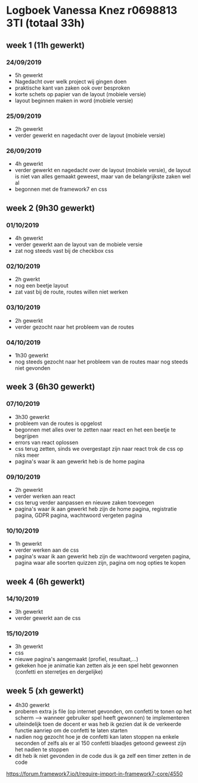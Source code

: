 # Logboek Vanessa Knez r0698813 3TI (totaal 33h)

## week 1 (11h gewerkt)

### 24/09/2019
* 5h gewerkt
* Nagedacht over welk project wij gingen doen
* praktische kant van zaken ook over besproken
* korte schets op papier van de layout (mobiele versie)
* layout beginnen maken in word (mobiele versie)

### 25/09/2019
* 2h gewerkt
* verder gewerkt en nagedacht over de layout (mobiele versie)

### 26/09/2019
* 4h gewerkt
* verder gewerkt en nagedacht over de layout (mobiele versie), de layout is niet van alles gemaakt geweest, maar van de belangrijkste zaken wel al
* begonnen met de framework7 en css

## week 2 (9h30 gewerkt)

### 01/10/2019
* 4h gewerkt
* verder gewerkt aan de layout van de mobiele versie
* zat nog steeds vast bij de checkbox css

### 02/10/2019
* 2h gwerkt
* nog een beetje layout
* zat vast bij de route, routes willen niet werken

### 03/10/2019
* 2h gewerkt
* verder gezocht naar het probleem van de routes

### 04/10/2019
* 1h30 gewerkt
* nog steeds gezocht naar het probleem van de routes maar nog steeds niet gevonden

## week 3 (6h30 gewerkt)

### 07/10/2019
* 3h30 gewerkt
* probleem van de routes is opgelost
* begonnen met alles over te zetten naar react en het een beetje te begrijpen
* errors van react oplossen
* css terug zetten, sinds we overgestapt zijn naar react trok de css op niks meer
* pagina's waar ik aan gewerkt heb is de home pagina

### 09/10/2019
* 2h gewerkt
* verder werken aan react
* css terug verder aanpassen en nieuwe zaken toevoegen
* pagina's waar ik aan gewerkt heb zijn de home pagina, registratie pagina, GDPR pagina, wachtwoord vergeten pagina

### 10/10/2019
* 1h gewerkt
* verder werken aan de css
* pagina's waar ik aan gewerkt heb zijn de wachtwoord vergeten pagina, pagina waar alle soorten quizzen zijn, pagina om nog opties te kopen

## week 4 (6h gewerkt)

### 14/10/2019
* 3h gewerkt
* verder gewerkt aan de css

### 15/10/2019
* 3h gewerkt
* css
* nieuwe pagina's aangemaakt (profiel, resultaat,...)
* gekeken hoe je animatie kan zetten als je een spel hebt gewonnen (confetti en sterretjes en dergelijke)

## week 5 (xh gewerkt)
* 4h30 gewerkt
* proberen extra js file (op internet gevonden, om confetti te tonen op het scherm --> wanneer gebruiker spel heeft gewonnen) te implementeren
* uiteindelijk toen de docent er was heb ik gezien dat ik de verkeerde functie aanriep om de confetti te laten starten
* nadien nog gezocht hoe je de confetti kan laten stoppen na enkele seconden of zelfs als er al 150 confetti blaadjes getoond geweest zijn het nadien te stoppen
* dit heb ik niet gevonden in de code dus ik ga zelf een timer zetten in de code

https://forum.framework7.io/t/require-import-in-framework7-core/4550

